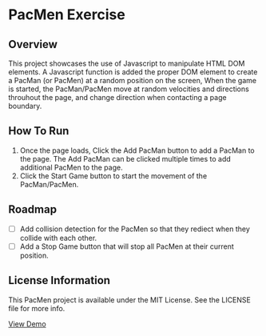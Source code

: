 # PacMen Exercise

## Overview

This project showcases the use of Javascript to manipulate HTML DOM elements.   A Javascript function is added the proper DOM element to create a PacMan (or PacMen) at a random position on the screen, When the game is started, the PacMan/PacMen move at random velocities and directions throuhout the page, and change direction when contacting a page boundary.

## How To Run

1.  Once the page loads, Click the Add PacMan button to add a PacMan to the page.  The Add PacMan can be clicked multiple times to add additional PacMen to the page.
2.  Click the Start Game button to start the movement of the PacMan/PacMen.

## Roadmap

- [ ] Add collision detection for the PacMen so that they rediect when they collide with each other.
- [ ] Add a Stop Game button that will stop all PacMen at their current position.

## License Information

This PacMen project is available under the MIT License.  See the LICENSE file for more info.

<a target="_blank" href="https://dfoxster.github.io/PacMen-Exercise/site/index.html">View Demo</a>